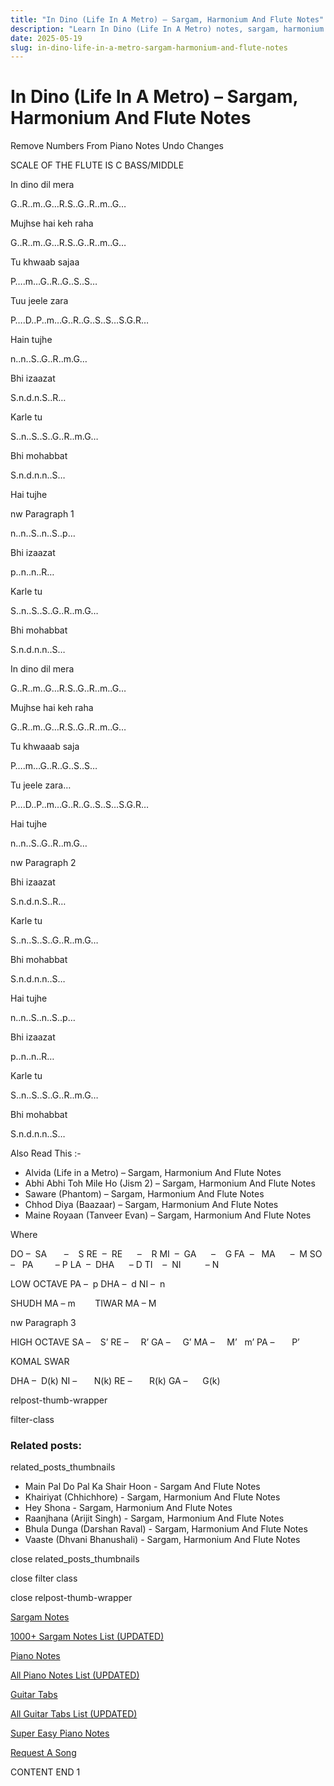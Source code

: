 ```yaml
---
title: "In Dino (Life In A Metro) – Sargam, Harmonium And Flute Notes"
description: "Learn In Dino (Life In A Metro) notes, sargam, harmonium notations and flute notes. Easy step-by-step tutorial for beginners."
date: 2025-05-19
slug: in-dino-life-in-a-metro-sargam-harmonium-and-flute-notes
---
```


# In Dino (Life In A Metro) – Sargam, Harmonium And Flute Notes

Remove Numbers From Piano Notes
Undo Changes

SCALE OF THE FLUTE IS C BASS/MIDDLE

In dino dil mera

G..R..m..G…R.S..G..R..m..G…

Mujhse hai keh raha

G..R..m..G…R.S..G..R..m..G…

Tu khwaab sajaa

P….m…G..R..G..S..S…

Tuu jeele zara

P….D..P..m…G..R..G..S..S…S.G.R…

Hain tujhe

n..n..S..G..R..m.G…

Bhi izaazat

S.n.d.n.S..R…

Karle tu

S..n..S..S..G..R..m.G…

Bhi mohabbat

S.n.d.n.n..S…

Hai tujhe

nw Paragraph 1

n..n..S..n..S..p…

Bhi izaazat

p..n..n..R…

Karle tu

S..n..S..S..G..R..m.G…

Bhi mohabbat

S.n.d.n.n..S…

In dino dil mera

G..R..m..G…R.S..G..R..m..G…

Mujhse hai keh raha

G..R..m..G…R.S..G..R..m..G…

Tu khwaaab saja

P….m…G..R..G..S..S…

Tu jeele zara…

P….D..P..m…G..R..G..S..S…S.G.R…

Hai tujhe

n..n..S..G..R..m.G…

nw Paragraph 2

Bhi izaazat

S.n.d.n.S..R…

Karle tu

S..n..S..S..G..R..m.G…

Bhi mohabbat

S.n.d.n.n..S…

Hai tujhe

n..n..S..n..S..p…

Bhi izaazat

p..n..n..R…

Karle tu

S..n..S..S..G..R..m.G…

Bhi mohabbat

S.n.d.n.n..S…

Also Read This :-

* Alvida (Life in a Metro) – Sargam, Harmonium And Flute Notes
* Abhi Abhi Toh Mile Ho (Jism 2) – Sargam, Harmonium And Flute Notes
* Saware (Phantom) – Sargam, Harmonium And Flute Notes
* Chhod Diya (Baazaar) – Sargam, Harmonium And Flute Notes
* Maine Royaan (Tanveer Evan) – Sargam, Harmonium And Flute Notes

Where

DO –  SA       –    S
RE  –  RE      –    R
MI  –  GA      –    G
FA  –   MA      –  M
SO  –   PA         – P
LA  –  DHA      – D
TI    –  NI          – N

LOW OCTAVE
PA –  p
DHA –  d
NI –  n

SHUDH MA – m        TIWAR MA – M

nw Paragraph 3

HIGH OCTAVE
SA –    S’
RE –     R’
GA –     G’
MA –     M’   m’
PA –       P’

KOMAL SWAR

DHA –  D(k)
NI –       N(k)
RE –       R(k)
GA –      G(k)

relpost-thumb-wrapper

filter-class

### Related posts:

related_posts_thumbnails

* Main Pal Do Pal Ka Shair Hoon - Sargam And Flute Notes
* Khairiyat (Chhichhore) - Sargam, Harmonium And Flute Notes
* Hey Shona - Sargam, Harmonium And Flute Notes
* Raanjhana (Arijit Singh) - Sargam, Harmonium And Flute Notes
* Bhula Dunga (Darshan Raval) - Sargam, Harmonium And Flute Notes
* Vaaste (Dhvani Bhanushali) - Sargam, Harmonium And Flute Notes

close related_posts_thumbnails

close filter class

close relpost-thumb-wrapper

[Sargam Notes](/sargam-notes.html)

[1000+ Sargam Notes List (UPDATED)](/all-songs-list-sargam-notes.html)

[Piano Notes](/piano-notes.html)

[All Piano Notes List (UPDATED)](/all-songs-list-piano-notes.html)

[Guitar Tabs](/guitar-tabs.html)

[All Guitar Tabs List (UPDATED)](/all-songs-list-guitar-tabs.html)

[Super Easy Piano Notes](https://studywall.in/)

[Request A Song](/request-a-song.html)

CONTENT END 1

